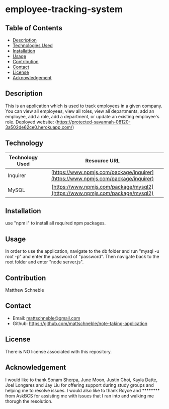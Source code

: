 # employee-tracking-system

## Table of Contents

* [Description](#description)
* [Technologies Used](#technologiesused)
* [Installation](#installation)
* [Usage](#usage)
* [Contribution](#contribution)
* [Contact](#contact)
* [License](#license)
* [Acknowledgement](#acknowledgement)

## Description
This is an application which is used to track employees in a given company. You can view all employees, view all roles, view all departments, add an employee, add a role, add a department, or update an existing employee's role. Deployed website: (https://protected-savannah-08120-3a502de62ce0.herokuapp.com/)

## Technology
| Technology Used        | Resource URL         |
| ---------------------- | :-------------------:|
| Inquirer | [https://www.npmjs.com/package/inquirer](https://www.npmjs.com/package/inquirer) |
| MySQL | [https://www.npmjs.com/package/mysql2](https://www.npmjs.com/package/mysql2) |

## Installation
use "npm i" to install all required npm packages.

## Usage
In order to use the application, navigate to the db folder and run "mysql -u root -p" and enter the password of "password". Then navigate back to the root folder and enter "node server.js".

## Contribution
Matthew Schneble

## Contact
 - Email: mattschneble@gmail.com
 - Github: https://github.com/mattschneble/note-taking-application

## License
There is NO license associated with this repository.

## Acknowledgement
I would like to thank Sonam Sherpa,  June Moon, Justin Choi, Kayla Datte, Joel Longares and Jay Liu for offering support during study groups and helping me to resolve issues. I would also like to thank Royce and ******** from AskBCS for assisting me with issues that I ran into and walking me thorugh the resolution. 